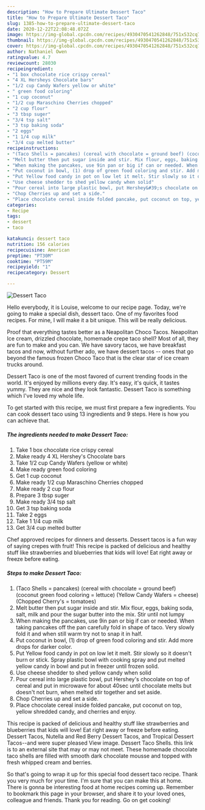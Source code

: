 ```yaml
---
description: "How to Prepare Ultimate Dessert Taco"
title: "How to Prepare Ultimate Dessert Taco"
slug: 1385-how-to-prepare-ultimate-dessert-taco
date: 2020-12-22T22:08:48.072Z
image: https://img-global.cpcdn.com/recipes/4930470541262848/751x532cq70/dessert-taco-recipe-main-photo.jpg
thumbnail: https://img-global.cpcdn.com/recipes/4930470541262848/751x532cq70/dessert-taco-recipe-main-photo.jpg
cover: https://img-global.cpcdn.com/recipes/4930470541262848/751x532cq70/dessert-taco-recipe-main-photo.jpg
author: Nathaniel Owen
ratingvalue: 4.7
reviewcount: 28030
recipeingredient:
- "1 box chocolate rice crispy cereal"
- "4 XL Hersheys Chocolate bars"
- "1/2 cup Candy Wafers yellow or white"
- " green food coloring"
- "1 cup coconut"
- "1/2 cup Maraschino Cherries chopped"
- "2 cup flour"
- "3 tbsp suger"
- "3/4 tsp salt"
- "3 tsp baking soda"
- "2 eggs"
- "1 1/4 cup milk"
- "3/4 cup melted butter"
recipeinstructions:
- "(Taco Shells = pancakes) (cereal with chocolate = ground beef) (coconut green food coloring = lettuce) (Yellow Candy Wafers = cheese) (Chopped Cherry&#39;s = tomatoes)"
- "Melt butter then put sugar inside and stir. Mix flour, eggs, baking soda, salt, milk and pour the sugar butter into the mix. Stir until not lumpy"
- "When making the pancakes, use 9in pan or big if can or needed. When taking pancakes off the pan carefully fold in shape of taco. Very slowly fold it and when still warm try not to snap it in half."
- "Put coconut in bowl, (1) drop of green food coloring and stir. Add more drops for darker color."
- "Put Yellow food candy in pot on low let it melt. Stir slowly so it doesn&#39;t burn or stick. Spray plastic bowl with cooking spray and put melted yellow candy in bowl and put in freezer until frozen solid."
- "Use cheese shedder to shed yellow candy when solid"
- "Pour cereal into large plastic bowl, put Hershey&#39;s chocolate on top of cereal and put in microwave for about 40sec until chocolate melts but doesn&#39;t not burn, when melted stir together and set aside."
- "Chop Cherries up and set a side."
- "Place chocolate cereal inside folded pancake, put coconut on top, yellow shredded candy, and cherries and enjoy."
categories:
- Recipe
tags:
- dessert
- taco

katakunci: dessert taco 
nutrition: 156 calories
recipecuisine: American
preptime: "PT30M"
cooktime: "PT59M"
recipeyield: "1"
recipecategory: Dessert

---
```



![Dessert Taco](https://img-global.cpcdn.com/recipes/4930470541262848/751x532cq70/dessert-taco-recipe-main-photo.jpg)

Hello everybody, it is Louise, welcome to our recipe page. Today, we're going to make a special dish, dessert taco. One of my favorites food recipes. For mine, I will make it a bit unique. This will be really delicious.

Proof that everything tastes better as a Neapolitan Choco Tacos. Neapolitan Ice cream, drizzled chocolate, homemade crepe taco shell? Most of all, they are fun to make and you can. We have savory tacos, we have breakfast tacos and now, without further ado, we have dessert tacos -- ones that go beyond the famous frozen Choco Taco that is the clear star of ice cream trucks around.

Dessert Taco is one of the most favored of current trending foods in the world. It's enjoyed by millions every day. It's easy, it's quick, it tastes yummy. They are nice and they look fantastic. Dessert Taco is something which I've loved my whole life.


To get started with this recipe, we must first prepare a few ingredients. You can cook dessert taco using 13 ingredients and 9 steps. Here is how you can achieve that.

<!--inarticleads1-->

##### The ingredients needed to make Dessert Taco:

1. Take 1 box chocolate rice crispy cereal
1. Make ready 4 XL Hershey&#39;s Chocolate bars
1. Take 1/2 cup Candy Wafers (yellow or white)
1. Make ready  green food coloring
1. Get 1 cup coconut
1. Make ready 1/2 cup Maraschino Cherries chopped
1. Make ready 2 cup flour
1. Prepare 3 tbsp suger
1. Make ready 3/4 tsp salt
1. Get 3 tsp baking soda
1. Take 2 eggs
1. Take 1 1/4 cup milk
1. Get 3/4 cup melted butter


Chef approved recipes for dinners and desserts. Dessert tacos is a fun way of saying crepes with fruit! This recipe is packed of delicious and healthy stuff like strawberries and blueberries that kids will love! Eat right away or freeze before eating. 

<!--inarticleads2-->

##### Steps to make Dessert Taco:

1. (Taco Shells = pancakes) (cereal with chocolate = ground beef) (coconut green food coloring = lettuce) (Yellow Candy Wafers = cheese) (Chopped Cherry&#39;s = tomatoes)
1. Melt butter then put sugar inside and stir. Mix flour, eggs, baking soda, salt, milk and pour the sugar butter into the mix. Stir until not lumpy
1. When making the pancakes, use 9in pan or big if can or needed. When taking pancakes off the pan carefully fold in shape of taco. Very slowly fold it and when still warm try not to snap it in half.
1. Put coconut in bowl, (1) drop of green food coloring and stir. Add more drops for darker color.
1. Put Yellow food candy in pot on low let it melt. Stir slowly so it doesn&#39;t burn or stick. Spray plastic bowl with cooking spray and put melted yellow candy in bowl and put in freezer until frozen solid.
1. Use cheese shedder to shed yellow candy when solid
1. Pour cereal into large plastic bowl, put Hershey&#39;s chocolate on top of cereal and put in microwave for about 40sec until chocolate melts but doesn&#39;t not burn, when melted stir together and set aside.
1. Chop Cherries up and set a side.
1. Place chocolate cereal inside folded pancake, put coconut on top, yellow shredded candy, and cherries and enjoy.


This recipe is packed of delicious and healthy stuff like strawberries and blueberries that kids will love! Eat right away or freeze before eating. Dessert Tacos, Nutella and Red Berry Dessert Tacos, and Tropical Dessert Tacos--and were super pleased View image. Dessert Taco Shells. this link is to an external site that may or may not meet. These homemade chocolate taco shells are filled with smooth dark chocolate mousse and topped with fresh whipped cream and berries. 

So that's going to wrap it up for this special food dessert taco recipe. Thank you very much for your time. I'm sure that you can make this at home. There is gonna be interesting food at home recipes coming up. Remember to bookmark this page in your browser, and share it to your loved ones, colleague and friends. Thank you for reading. Go on get cooking!
